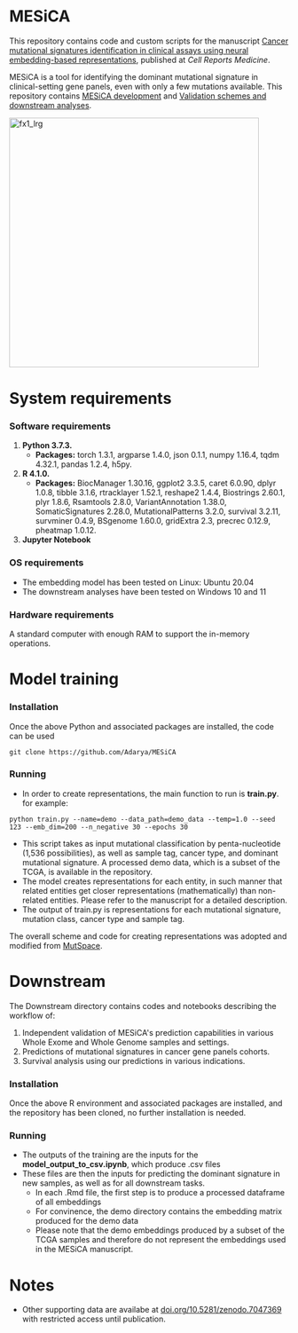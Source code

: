 # MESiCA

This repository contains code and custom scripts for the manuscript [Cancer mutational signatures identification in clinical assays using neural embedding-based representations](https://doi.org/10.1016/j.xcrm.2024.101608), published at _Cell Reports Medicine_. 


MESiCA is a tool for identifying the dominant mutational signature in clinical-setting gene panels, even with only a few mutations available. 
This repository contains [MESiCA development](#Model) and [Validation schemes and downstream analyses](#Downstream). 


<img src="https://github.com/user-attachments/assets/fdbb1697-aab5-4501-a32f-0de5d86c945e" alt="fx1_lrg" width="450"/>


<a name="Model"/>

# System requirements 

### Software requirements
1. **Python 3.7.3.** 
    + **Packages:** torch 1.3.1, argparse 1.4.0, json 0.1.1, numpy 1.16.4, tqdm 4.32.1, pandas 1.2.4, h5py.
2. **R 4.1.0.** 
    + **Packages:** BiocManager 1.30.16, ggplot2 3.3.5, caret 6.0.90, dplyr 1.0.8, tibble 3.1.6, rtracklayer 1.52.1, reshape2 1.4.4, Biostrings 2.60.1, plyr 1.8.6, Rsamtools 2.8.0, VariantAnnotation 1.38.0, SomaticSignatures 2.28.0, MutationalPatterns 3.2.0, survival 3.2.11, survminer 0.4.9, BSgenome 1.60.0, gridExtra 2.3, precrec 0.12.9, pheatmap 1.0.12. 
3. **Jupyter Notebook**

### OS requirements
+ The embedding model has been tested on Linux: Ubuntu 20.04
+ The downstream analyses have been tested on Windows 10 and 11

### Hardware requirements
A standard computer with enough RAM to support the in-memory operations.


# Model training
### Installation
Once the above Python and associated packages are installed, the code can be used
```
git clone https://github.com/Adarya/MESiCA
```

### Running
+ In order to create representations, the main function to run is **train.py**. for example:
```
python train.py --name=demo --data_path=demo_data --temp=1.0 --seed 123 --emb_dim=200 --n_negative 30 --epochs 30
```
+ This script takes as input mutational classification by penta-nucleotide (1,536 possibilities), as well as sample tag, cancer type, and dominant mutational signature. A processed demo data, which is a subset of the TCGA, is available in the repository.
+ The model creates representations for each entity, in such manner that related entities get closer representations (mathematically) than non-related entities. Please refer to the manuscript for a detailed description. 
+ The output of train.py is representations for each mutational signature, mutation class, cancer type and sample tag.

The overall scheme and code for creating representations was adopted and modified from [MutSpace](https://github.com/ma-compbio/MutSpace).

<a name="Downstream"/>

# Downstream
The Downstream directory contains codes and notebooks describing the workflow of:
  1. Independent validation of MESiCA's prediction capabilities in various Whole Exome and Whole Genome samples and settings.
  2. Predictions of mutational signatures in cancer gene panels cohorts.
  3. Survival analysis using our predictions in various indications. 

### Installation
Once the above R environment and associated packages are installed, and the repository has been cloned, no further installation is needed.

### Running
+ The outputs of the training are the inputs for the **model_output_to_csv.ipynb**, which produce .csv files
+ These files are then the inputs for predicting the dominant signature in new samples, as well as for all downstream tasks.
    + In each .Rmd file, the first step is to produce a processed dataframe of all embeddings 
    + For convinence, the demo directory contains the embedding matrix produced for the demo data
    + Please note that the demo embeddings produced by a subset of the TCGA samples and therefore do not represent the embeddings used in the MESiCA manuscript. 

# Notes
- Other supporting data are availabe at [doi.org/10.5281/zenodo.7047369](https://doi.org/10.5281/zenodo.7047369) with restricted access until publication.
